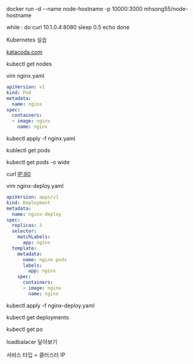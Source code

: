 docker run -d --name node-hostname -p 10000:3000 mhsong55/node-hostname

while :
do
curl 10.1.0.4:8080
sleep 0.5
echo
done

Kubernetes 실습

[katacoda.com](https://www.katacoda.com)


kubectl get nodes

vim nginx.yaml

```yaml
apiVersion: v1
kind: Pod
metadata:
  name: nginx
spec:
  containers:
  - image: nginx
    name: nginx
```

kubectl apply -f nginx.yaml

kublectl get pods

kubectl get pods -o wide

curl <IP:80>

vim nginx-deploy.yaml

```yaml
apiVersion: apps/v1
kind: Deployment
metadata:
  name: nginx-deploy
spec:
  replicas: 3
  selector:
    matchLabels:
      app: nginx
  template:
    metadata:
      name: nginx-pods
      labels:
        app: nginx
    spec:
      containers:
      - image: nginx
        name: nginx 
```

kubectl apply -f nginx-deploy.yaml

kubectl get deployments

kubectl get po

loadbalacer 달아보기

서비스 타입 = 클러스터 IP